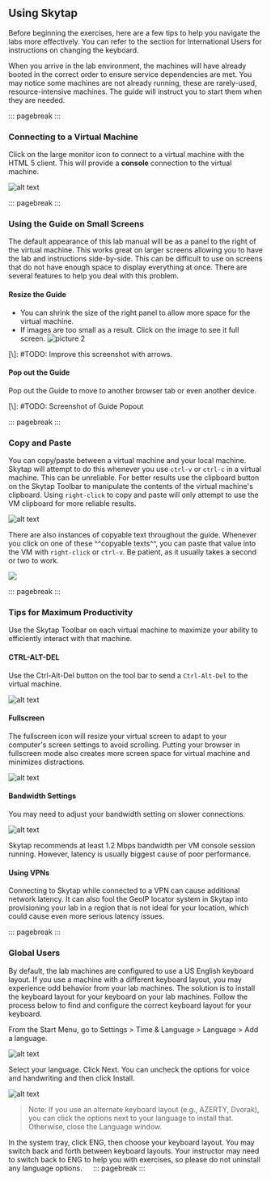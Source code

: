 ## Using Skytap
Before beginning the exercises, here are a few tips to help you navigate the labs more effectively.  You can refer to the section for International Users for instructions on changing the keyboard.

When you arrive in the lab environment, the machines will have already booted in the correct order to ensure service dependencies are met.  You may notice some machines are not already running, these are rarely-used, resource-intensive machines.  The guide will instruct you to start them when they are needed.
 

::: pagebreak :::
### Connecting to a Virtual Machine
Click on the large monitor icon to connect to a virtual machine with the HTML 5 client.  This will provide a **console** connection to the virtual machine.

![alt text](images/Skytap-Console-Connect.png)  

::: pagebreak :::

### Using the Guide on Small Screens
The default appearance of this lab manual will be as a panel to the right of the virtual machine.  This works great on larger screens allowing you to have the lab and instructions side-by-side.  This can be difficult to use on screens that do not have enough space to display everything at once.  There are several features to help you deal with this problem.

#### Resize the Guide
- You can shrink the size of the right panel to allow more space for the virtual machine.
- If images are too small as a result. Click on the image to see it full screen.
![picture 2](images/Skytap-Resize-Guide.png)  

[\\]: #TODO: Improve this screenshot with arrows.

#### Pop out the Guide
Pop out the Guide to move to another browser tab or even another device.

[\\]: #TODO: Screenshot of Guide Popout

::: pagebreak ::: 

### Copy and Paste
You can copy/paste between a virtual machine and your local machine.  Skytap will attempt to do this whenever you use `ctrl-v` or `ctrl-c` in a virtual machine.  This can be unreliable.  For better results use the clipboard button on the Skytap Toolbar to manipulate the contents of the virtual machine's clipboard.  Using `right-click` to copy and paste will only attempt to use the VM clipboard for more reliable results.

![alt text](images/Skytap-Clipboard.png)

There are also instances of copyable text throughout the guide.  Whenever you click on one of these ^^copyable texts^^, you can paste that value into the VM with `right-click` or `ctrl-v`.  Be patient, as it usually takes a second or two to work.

![](images/Skytap-Copy-Block.png)

::: pagebreak ::: 

### Tips for Maximum Productivity
Use the Skytap Toolbar on each virtual machine to maximize your ability to efficiently interact with that machine.

#### CTRL-ALT-DEL
Use the Ctrl-Alt-Del button on the tool bar to send a `Ctrl-Alt-Del` to the virtual machine.

![alt text](images/Skytap-C-A-D.png)  

#### Fullscreen
The fullscreen icon will resize your virtual screen to adapt to your computer's screen settings to avoid scrolling.  Putting your browser in fullscreen mode also creates more screen space for virtual machine and minimizes distractions.

![alt text](images/Skytap-Resize.png)

#### Bandwidth Settings
You may need to adjust your bandwidth setting on slower connections.

![alt text](images/Skytap-Bandwidth.png)

Skytap recommends at least 1.2 Mbps bandwidth per VM console session running.  However, latency is usually biggest cause of poor performance.

#### Using VPNs
Connecting to Skytap while connected to a VPN can cause additional network latency.  It can also fool the GeoIP locator system in Skytap into provisioning your lab in a region that is not ideal for your location, which could cause even more serious latency issues.

::: pagebreak :::

### Global Users
By default, the lab machines are configured to use a US English keyboard layout.  If you use a machine with a different keyboard layout, you may experience odd behavior from your lab machines.  The solution is to install the keyboard layout for your keyboard on your lab machines.  Follow the process below to find and configure the correct keyboard layout for your keyboard.

From the Start Menu, go to Settings > Time & Language > Language > Add a language.

![alt text](images/Windows-Add-Language.png)  

Select your language.  Click Next.  You can uncheck the options for voice and handwriting and then click Install.

![alt text](images/Windows-Select-Language.png)  

>Note: If you use an alternate keyboard layout (e.g., AZERTY, Dvorak), you can click the options next to your language to install that.  Otherwise, close the Language window.

In the system tray, click ENG, then choose your keyboard layout.  You may switch back and forth between keyboard layouts.  Your instructor may need to switch back to ENG to help you with exercises, so please do not uninstall any language options.
 
::: pagebreak :::
